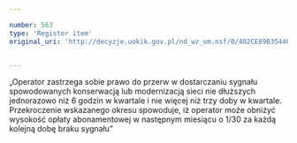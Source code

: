 ```yaml
---

number: 563
type: 'Register item'
original_uri: 'http://decyzje.uokik.gov.pl/nd_wz_um.nsf/0/402CE89B3544019CC12572DD003295DF?OpenDocument'


---
```


„Operator zastrzega sobie prawo do przerw w dostarczaniu sygnału spowodowanych konserwacją lub modernizacją sieci nie dłuższych jednorazowo niż 6 godzin w kwartale i nie więcej niż trzy doby w kwartale. Przekroczenie wskazanego okresu spowoduje, iż operator może obniżyć wysokość opłaty abonamentowej w następnym miesiącu o 1/30 za każdą kolejną dobę braku sygnału”
